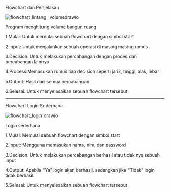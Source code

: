 Flowchart dan Penjelasan

![flowchart_lintang_ volumedrawio](https://github.com/lintangbhskr/Tugas_Postest/assets/143193920/9bd29e65-aee8-4c03-92dd-0ccc53ba5c51)

Program menghitung volume bangun ruang

1.Mulai: Untuk memulai sebuah flowchart dengan simbol start

2.Input: Untuk menjalankan sebuah operasi di masing masing rumus 

3.Decision: Untuk melakukan percabangan dengan proces dan percabangan lainnya

4.Process:Memasukan rumus tiap decision seperti jari2, tinggi, alas, lebar

5.Output: Hasil dari semua percabangan 

6.Selesai: Untuk menyelesaikan sebuah flowchart tersebut

----------------------------------------------------------------
Flowchart Login Sederhana

![flowchart_login drawio](https://github.com/lintangbhskr/Tugas_Postest/assets/143193920/0b8cfbbf-2d9a-4cfa-9106-c1a29cbb4f5d)

Login sederhana

1.Mulai: Memulai sebuah flowchart dengan simbol start

2.Input: Mengguna memasukan nama, nim, dan password

3.Decision: Untuk melakukan percabangan berhasil atau tidak nya sebuah input

4.Output: Apabila "Ya" login akan berhasil. sedangkan jika "Tidak" login tidak berhasil.

5.Selesai: Untuk menyelesaikan sebuah flowchart tersebut
